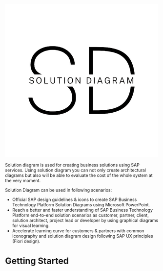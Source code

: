 ![Logo](logo/Logo_sol_diag_full.png)

Solution diagram is used for creating business solutions using SAP services. Using solution diagram you can not only create architectural diagrams but also will be able to evaluate the cost of the whole system at the very moment.

Solution Diagram can be used in following scenarios:
  * Official SAP design guidelines & icons to create SAP Business Technology Platform Solution Diagrams using Microsoft PowerPoint.
  * Reach a better and faster understanding of SAP Business Technology Platform end-to-end solution scenarios as customer, partner, client, solution architect, project lead or developer by using graphical diagrams for visual learning.
  * Accelerate learning curve for customers & partners with common iconography and solution diagram design following SAP UX principles (Fiori design).


# Getting Started
